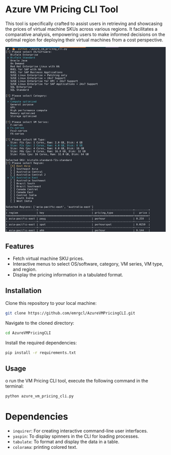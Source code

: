 # Azure VM Pricing CLI Tool

This tool is specifically crafted to assist users in retrieving and showcasing the prices of virtual machine SKUs across various regions. It facilitates a comparative analysis, empowering users to make informed decisions on the optimal region for deploying their virtual machines from a cost perspective.

![Example Image](./images/sreenshot.png)


## Features

- Fetch virtual machine SKU prices.
- Interactive menus to select OS/software, category, VM series, VM type, and region.
- Display the pricing information in a tabulated format.

## Installation

Clone this repository to your local machine:

```bash
git clone https://github.com/emrgcl/AzureVMPricingCLI.git
```

Navigate to the cloned directory:

```bash
cd AzureVMPricingCLI
```

Install the required dependencies:

```bash
pip install -r requirements.txt

```

## Usage

o run the VM Pricing CLI tool, execute the following command in the terminal:

```bash
python azure_vm_pricing_cli.py
```

# Dependencies

- `inquirer`: For creating interactive command-line user interfaces.
- `yaspin`: To display spinners in the CLI for loading processes.
- `tabulate`: To format and display the data in a table.
- `colorama`: printing colored text.